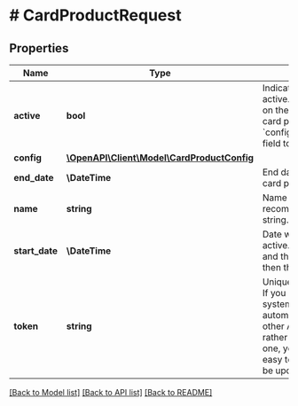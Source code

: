 # # CardProductRequest

## Properties

Name | Type | Description | Notes
------------ | ------------- | ------------- | -------------
**active** | **bool** | Indicates whether the card product is active.  *NOTE:* This field has no effect on the ability to create cards from this card product. Use the &#x60;config.fulfillment.allow_card_creation&#x60; field to allow/disallow card creation. | [optional] [default to false]
**config** | [**\OpenAPI\Client\Model\CardProductConfig**](CardProductConfig.md) |  | [optional]
**end_date** | **\DateTime** | End date of the range over which the card product can be active. | [optional]
**name** | **string** | Name of the card product. Marqeta recommends that you use a unique string. |
**start_date** | **\DateTime** | Date when the card product becomes active. If the start date has passed and the card is set to &#x60;active &#x3D; false&#x60;, then the card will not be activated. |
**token** | **string** | Unique identifier of the card product.  If you do not include a token, the system will generate one automatically. This token is required in other API calls, so we recommend that rather than let the system generate one, you use a simple string that is easy to remember. This value cannot be updated. | [optional]

[[Back to Model list]](../../README.md#models) [[Back to API list]](../../README.md#endpoints) [[Back to README]](../../README.md)

